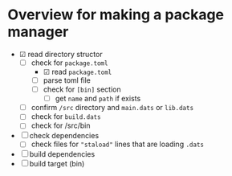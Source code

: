 # Overview for making a package manager

- ☑ read directory structor
    - ☐ check for `package.toml` 
        - ☑ read `package.toml` 
        - ☐ parse toml file
        - ☐ check for `[bin]` section
            - ☐ get `name` and `path` if exists
    - ☐ confirm `/src` directory and `main.dats` or `lib.dats`
    - ☐ check for `build.dats`
    - ☐ check for /src/bin
- ☐ check dependencies
    - ☐ check files for `"staload"` lines that are loading `.dats`
- ☐ build dependencies
- ☐ build target (bin)
